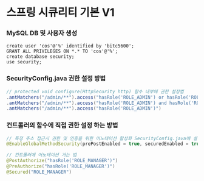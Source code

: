 # 스프링 시큐리티 기본 V1



 ### MySQL DB 및 사용자 생성

``` 
create user 'cos'@'%' identified by 'bitc5600';
GRANT ALL PRIVILEGES ON *.* TO 'cos'@'%';
create database security;
use security;
```



### SecurityConfig.java 권한 설정 방법

```java
// protected void configure(HttpSecurity http) 함수 내부에 권한 설정법
.antMatchers("/admin/**").access("hasRole('ROLE_ADMIN') or hasRole('ROLE_USER')")
.antMatchers("/admin/**").access("hasRole('ROLE_ADMIN') and hasRole('ROLE_USER')")
.antMatchers("/admin/**").access("hasRole('ROLE_ADMIN')")
```



### 컨트롤러의 함수에 직접 권한 설정 하는 방법

```java
// 특정 주소 접근시 권한 및 인증을 위한 어노테이션 활성화 SecurityConfig.java에 설정
@EnableGlobalMethodSecurity(prePostEnabled = true, securedEnabled = true)

// 컨트롤러에 어노테이션 거는 법
@PostAuthorize("hasRole('ROLE_MANAGER')")
@PreAuthorize("hasRole('ROLE_MANAGER')")
@Secured("ROLE_MANAGER")
```